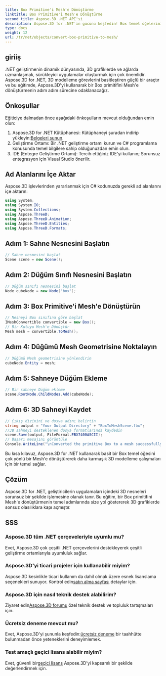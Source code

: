 ```yaml
---
title: Box Primitive'i Mesh'e Dönüştürme
linktitle: Box Primitive'i Mesh'e Dönüştürme
second_title: Aspose.3D .NET API'si
description: Aspose.3D for .NET'in gücünü keşfedin! Box temel öğelerini zahmetsizce çok yönlü Mesh'e dönüştürün. 3D grafik oyununuzu bugün yükseltin.
type: docs
weight: 12
url: /tr/net/objects/convert-box-primitive-to-mesh/
---
```

## giriiş
.NET geliştirmenin dinamik dünyasında, 3D grafiklerde ve ağlarda uzmanlaşmak, sürükleyici uygulamalar oluşturmak için çok önemlidir. Aspose.3D for .NET, 3D modelleme görevlerini basitleştiren güçlü bir araçtır ve bu eğitimde, Aspose.3D'yi kullanarak bir Box primitifini Mesh'e dönüştürmenin adım adım sürecine odaklanacağız.
## Önkoşullar
Eğiticiye dalmadan önce aşağıdaki önkoşulların mevcut olduğundan emin olun:
1.  Aspose.3D for .NET Kütüphanesi: Kütüphaneyi şuradan indirip yükleyin:[Belgeleri sunun](https://reference.aspose.com/3d/net/).
2. Geliştirme Ortamı: Bir .NET geliştirme ortamı kurun ve C# programlama konusunda temel bilgilere sahip olduğunuzdan emin olun.
3. IDE (Entegre Geliştirme Ortamı): Tercih ettiğiniz IDE'yi kullanın; Sorunsuz entegrasyon için Visual Studio önerilir.
## Ad Alanlarını İçe Aktar
Aspose.3D işlevlerinden yararlanmak için C# kodunuzda gerekli ad alanlarını içe aktarın:
```csharp
using System;
using System.IO;
using System.Collections;
using Aspose.ThreeD;
using Aspose.ThreeD.Animation;
using Aspose.ThreeD.Entities;
using Aspose.ThreeD.Formats;
```
## Adım 1: Sahne Nesnesini Başlatın
```csharp
// Sahne nesnesini başlat
Scene scene = new Scene();
```
## Adım 2: Düğüm Sınıfı Nesnesini Başlatın
```csharp
// Düğüm sınıfı nesnesini başlat
Node cubeNode = new Node("box");
```
## Adım 3: Box Primitive'i Mesh'e Dönüştürün
```csharp
// Nesneyi Box sınıfına göre başlat
IMeshConvertible convertible = new Box();
// Bir Kutuyu Mesh'e Dönüştür
Mesh mesh = convertible.ToMesh();
```
## Adım 4: Düğümü Mesh Geometrisine Noktalayın
```csharp
// Düğümü Mesh geometrisine yönlendirin
cubeNode.Entity = mesh;
```
## Adım 5: Sahneye Düğüm Ekleme
```csharp
// Bir sahneye Düğüm ekleme
scene.RootNode.ChildNodes.Add(cubeNode);
```
## Adım 6: 3D Sahneyi Kaydet
```csharp
// Çıkış dizinini ve dosya adını belirtin
string output = "Your Output Directory" + "BoxToMeshScene.fbx";
//3B sahneyi desteklenen dosya formatlarında kaydedin
scene.Save(output, FileFormat.FBX7400ASCII);
// Başarı mesajını görüntüle
Console.WriteLine("\nConverted the primitive Box to a mesh successfully.\nFile saved at " + output);
```
Bu kısa kılavuz, Aspose.3D for .NET kullanarak basit bir Box temel öğesini çok yönlü bir Mesh'e dönüştürerek daha karmaşık 3D modelleme çalışmaları için bir temel sağlar.
## Çözüm
Aspose.3D for .NET, geliştiricilerin uygulamaları içindeki 3D nesneleri sorunsuz bir şekilde işlemesine olanak tanır. Bu eğitim, bir Box primitifini Mesh'e dönüştürmenin temel adımlarında size yol göstererek 3D grafiklerde sonsuz olasılıklara kapı açmıştır.
## SSS
### Aspose.3D tüm .NET çerçeveleriyle uyumlu mu?
Evet, Aspose.3D çok çeşitli .NET çerçevelerini destekleyerek çeşitli geliştirme ortamlarıyla uyumluluk sağlar.
### Aspose.3D'yi ticari projeler için kullanabilir miyim?
 Aspose.3D kesinlikle ticari kullanım da dahil olmak üzere esnek lisanslama seçenekleri sunuyor. Kontrol edin[satın alma sayfası](https://purchase.aspose.com/buy) detaylar için.
### Aspose.3D için nasıl teknik destek alabilirim?
 Ziyaret edin[Aspose.3D forumu](https://forum.aspose.com/c/3d/18) özel teknik destek ve topluluk tartışmaları için.
### Ücretsiz deneme mevcut mu?
 Evet, Aspose.3D'yi şununla keşfedin:[ücretsiz deneme](https://releases.aspose.com/) bir taahhütte bulunmadan önce yeteneklerini deneyimlemek.
### Test amaçlı geçici lisans alabilir miyim?
 Evet, güvenli bir[geçici lisans](https://purchase.aspose.com/temporary-license/) Aspose.3D'yi kapsamlı bir şekilde değerlendirmek için.